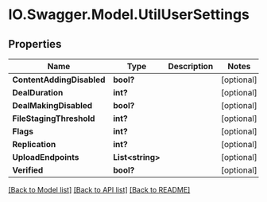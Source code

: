 # IO.Swagger.Model.UtilUserSettings
## Properties

Name | Type | Description | Notes
------------ | ------------- | ------------- | -------------
**ContentAddingDisabled** | **bool?** |  | [optional] 
**DealDuration** | **int?** |  | [optional] 
**DealMakingDisabled** | **bool?** |  | [optional] 
**FileStagingThreshold** | **int?** |  | [optional] 
**Flags** | **int?** |  | [optional] 
**Replication** | **int?** |  | [optional] 
**UploadEndpoints** | **List&lt;string&gt;** |  | [optional] 
**Verified** | **bool?** |  | [optional] 

[[Back to Model list]](../README.md#documentation-for-models) [[Back to API list]](../README.md#documentation-for-api-endpoints) [[Back to README]](../README.md)


